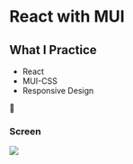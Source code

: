 # React with MUI

## What I Practice

 - React
 - MUI-CSS 
 - Responsive Design
   
 🙂

### Screen </br>

![](react-mui-gif.gif)

